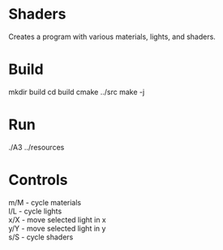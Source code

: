 # Shaders
Creates a program with various materials, lights, and shaders.

# Build
mkdir build
cd build
cmake ../src
make -j

# Run
./A3 ../resources

# Controls
m/M - cycle materials \
l/L - cycle lights \
x/X - move selected light in x \
y/Y - move selected light in y \
s/S - cycle shaders

